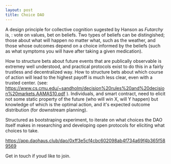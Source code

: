 ```yaml
---
layout: post
title: Choice DAO
---
```



A design principle for collective cognition sugested by Hanson as _Futarchy_ is, : vote on values, bet on beliefs.
Two types of beliefs can be distingished; those about what will happen no matter what, such as the weather, and those whose outcomes depend on a choice informed by the beliefs (such as what symptoms you will have after taking a given medication). 

How to structure bets about future events that are publically observable is extremey well understood, and practical protocols exist to do this in a fairly trustless and decentralized way.
How to structure bets about which course of action will lead to the highest payoff is much less clear, even with a trusted center. (see: https://www.cs.cmu.edu/~sandholm/decision%20rules%20and%20decision%20markets.AAMAS10.pdf ).
Individuals, and smart contract, need to elicit not some static property of the future (who will win X, will Y happen) but knowledge of which is the optimal action, and it's expected outcome distribution (for downstream planning).

Structured as bootstraping experiment, to iterate on what choices the DAO itself makes in researching and developing open protocols for eliciting what choices to take.


https://app.daohaus.club/dao/0xff3e5cf4cbc602098ab4f734a69f4b365f589569

Get in touch if youd like to join.
